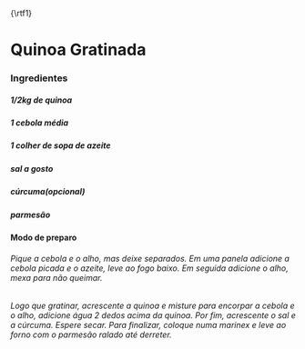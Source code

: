 {\rtf1} 
# Quinoa Gratinada

### Ingredientes

##### 1/2kg de quinoa

##### 1 cebola média

##### 1 colher de sopa de azeite

##### sal a gosto

##### cúrcuma(opcional)

##### parmesão 

#### Modo de preparo

###### Pique a cebola e o alho, mas deixe separados. Em uma panela adicione a cebola picada e o azeite, leve ao fogo baixo. Em seguida adicione o alho, mexa para não queimar. 

###### Logo que gratinar, acrescente a quinoa e misture para encorpar a cebola e o alho, adicione água 2 dedos acima da quinoa. Por fim, acrescente o sal e a cúrcuma. Espere secar. Para finalizar, coloque numa marinex e leve ao forno com o parmesão ralado até derreter. 







 